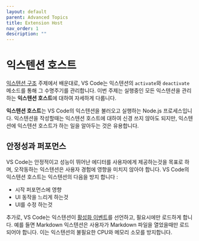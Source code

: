 ```yaml
---
layout: default
parent: Advanced Topics
title: Extension Host
nav_order: 1
description: ""
---
```


# 익스텐션 호스트

<!--
# Extension Host-->

[익스텐션 구조](/api/get-started/extension-anatomy) 주제에서 배운대로, VS Code는 익스텐션의 `activate`와 `deactivate` 메소드를 통해 그 수명주기를 관리합니다. 이번 주제는 실행중인 모든 익스텐션을 관리하는 **익스텐션 호스트**에 대하여 자세하게 다룹니다.

<!--
As you learned in the [Extension Anatomy](/api/get-started/extension-anatomy) topic, an extension exposes the `activate` and `deactivate` methods and VS Code will manage its lifecycle. This topic provides more details on the **Extension Host** that manages all running extensions. -->

**익스텐션 호스트**는 VS Code의 익스텐션을 불러오고 실행하는 Node.js 프로세스입니다. 익스텐션을 작성할때는 익스텐션 호스트에 대하여 신경 쓰지 않아도 되지만, 익스텐션에 익스텐션 호스트가 하는 일을 알아두는 것은 유용합니다.  

<!--
**Extension host** is a Node.js process in VS Code responsible for loading and running extensions. Although you don't need to worry about the Extension Host when you are writing extensions, it is still useful to know what the Extension Host does to your extension.
-->

## 안정성과 퍼포먼스
<!-- ## Stability and Performance-->

VS Code는 안정적이고 성능이 뛰어난 에디터를 사용자에게 제공하는것을 목표로 하며, 오작동하는 익스텐션은 사용자 경험에 영향을 미치지 않아야 합니다. VS Code의 익스텐션 호스트는 익스텐션의 다음을 방지 합니다 :

<!--
VS Code aims to deliver a stable and performant editor to end users, and misbehaving extensions should not impact the user experience. The Extension Host in VS Code prevents extensions from: -->

- 시작 퍼포먼스에 영향
- UI 동작을 느리게 하는것
- UI를 수정 하는것

<!--
- Impacting startup performance
- Slowing down UI operations
- Modifying the UI -->

추가로, VS Code는 익스텐션이 [활성화 이벤트](/api/references/activation-events)를 선언하고, 필요시에만 로드하게 합니다. 예를 들면 Markdown 익스텐션은 사용자가 Markdown 파일을 열었을때만 로드 되어야 합니다. 이는 익스텐션의 불필요한 CPU와 메모리 소모를 방지합니다. 

<!--
Additionally, VS Code lets extensions declare their [Activation Events](/api/references/activation-events) and loads them lazily. For example, the Markdown extension should only be loaded when a user opens a Markdown file. This makes sure that extensions do not consume unnecessary CPU and memory.-->
